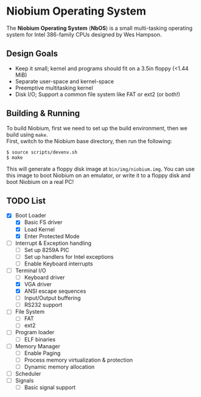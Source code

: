# Niobium Operating System
The **Niobium Operating System** (**NbOS**) is a small multi-tasking operating
system for Intel 386-family CPUs designed by Wes Hampson.

## Design Goals
- Keep it small; kernel and programs should fit on a 3.5in floppy (<1.44 MiB)
- Separate user-space and kernel-space
- Preemptive multitasking kernel
- Disk I/O; Support a common file system like FAT or ext2 (or both!)

## Building & Running
To build Niobium, first we need to set up the build environment, then we build
using `make`.  
First, switch to the Niobium base directory, then run the following:
```
$ source scripts/devenv.sh
$ make
```
This will generate a floppy disk image at `bin/img/niobium.img`. You can use
this image to boot Niobium on an emulator, or write it to a floppy disk and boot
Niobium on a real PC!

## TODO List
- [x] Boot Loader
    - [x] Basic FS driver
    - [x] Load Kernel
    - [x] Enter Protected Mode
- [ ] Interrupt & Exception handling
    - [ ] Set up 8259A PIC
    - [ ] Set up handlers for Intel exceptions
    - [ ] Enable Keyboard interrupts
- [ ] Terminal I/O
    - [ ] Keyboard driver
    - [x] VGA driver
    - [x] ANSI escape sequences
    - [ ] Input/Output buffering
    - [ ] RS232 support
- [ ] File System
    - [ ] FAT
    - [ ] ext2
- [ ] Program loader
    - [ ] ELF binaries
- [ ] Memory Manager
    - [ ] Enable Paging
    - [ ] Process memory virtualization & protection
    - [ ] Dynamic memory allocation
- [ ] Scheduler
- [ ] Signals
    - [ ] Basic signal support
